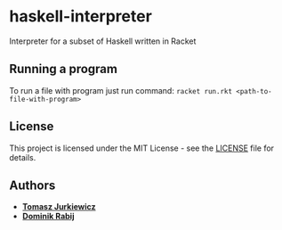 # haskell-interpreter
Interpreter for a subset of Haskell written in Racket 

## Running a program
To run a file with program just run command: `racket run.rkt <path-to-file-with-program>`

## License

This project is licensed under the MIT License - see the [LICENSE](LICENSE) file for details.

## Authors

* **[Tomasz Jurkiewicz](https://github.com/tjur)**
* **[Dominik Rabij](https://github.com/jamone-)**
